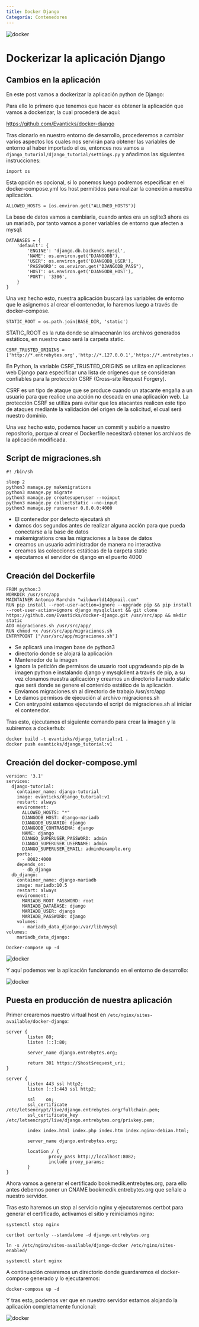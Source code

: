```yaml
---
title: Docker Django
Categoría: Contenedores
---
```



![docker](/images/docker-django.png)




# Dockerizar la aplicación Django

## Cambios en la aplicación

En este post vamos a dockerizar la aplicación python de Django:

Para ello lo primero que tenemos que hacer es obtener la aplicación que vamos a dockerizar, la cual procederá de aquí:

https://github.com/Evanticks/docker-django

Tras clonarlo en nuestro entorno de desarrollo, procederemos a cambiar varios aspectos los cuales nos servirán para obtener las variables de entorno al haber importado el os, entonces nos vamos a `django_tutorial/django_tutorial/settings.py` y añadimos las siguientes instrucciones:


```
import os
```

Esta opción es opcional, si lo ponemos luego podremos especificar en el docker-compose.yml los host permitidos para realizar la conexión a nuestra aplicación.

```
ALLOWED_HOSTS = [os.environ.get("ALLOWED_HOSTS")]
```

La base de datos vamos a cambiarla, cuando antes era un sqlite3 ahora es un mariadb, por tanto vamos a poner variables de entorno que afecten a mysql:

```
DATABASES = {
    'default': {
        'ENGINE': 'django.db.backends.mysql',
        'NAME': os.environ.get("DJANGODB"),
        'USER': os.environ.get('DJANGODB_USER'),
        'PASSWORD': os.environ.get("DJANGODB_PASS"),
        'HOST': os.environ.get('DJANGODB_HOST'),
        'PORT': '3306',
    }
}
```

Una vez hecho esto, nuestra aplicación buscará las variables de entorno que le asignemos al crear el contenedor, lo haremos luego a través de docker-compose.

```
STATIC_ROOT = os.path.join(BASE_DIR, 'static')
```

STATIC_ROOT es la ruta donde se almacenarán los archivos generados estáticos, en nuestro caso será la carpeta static.

```
CSRF_TRUSTED_ORIGINS = ['http://*.entrebytes.org','http://*.127.0.0.1','https://*.entrebytes.org','https://*.127.0.0.1']
```

En Python, la variable CSRF_TRUSTED_ORIGINS se utiliza en aplicaciones web Django para especificar una lista de orígenes que se consideran confiables para la protección CSRF (Cross-site Request Forgery).

CSRF es un tipo de ataque que se produce cuando un atacante engaña a un usuario para que realice una acción no deseada en una aplicación web. La protección CSRF se utiliza para evitar que los atacantes realicen este tipo de ataques mediante la validación del origen de la solicitud, el cual será nuestro dominio.


Una vez hecho esto, podemos hacer un commit y subirlo a nuestro repositorio, porque al crear el Dockerfile necesitará obtener los archivos de la aplicación modificada.

## Script de migraciones.sh

```
#! /bin/sh

sleep 2
python3 manage.py makemigrations
python3 manage.py migrate
python3 manage.py createsuperuser --noinput
python3 manage.py collectstatic --no-input
python3 manage.py runserver 0.0.0.0:4000
```

- El contenedor por defecto ejecutará sh
- damos dos segundos antes de realizar alguna acción para que pueda conectarse a la base de datos
- makemigrations crea las migraciones a la base de datos
- creamos un usuario administrador de manera no interactiva
- creamos las colecciones estáticas de la carpeta static
- ejecutamos el servidor de django en el puerto 4000


## Creación del Dockerfile


```
FROM python:3
WORKDIR /usr/src/app
MAINTAINER Antonio Marchán "wildworld14@gmail.com"
RUN pip install --root-user-action=ignore --upgrade pip && pip install --root-user-action=ignore django mysqlclient && git clone https://github.com/Evanticks/docker-django.git /usr/src/app && mkdir static
ADD migraciones.sh /usr/src/app/
RUN chmod +x /usr/src/app/migraciones.sh
ENTRYPOINT ["/usr/src/app/migraciones.sh"]
```


- Se aplicará una imagen base de python3
- directorio donde se alojará la aplicación
- Mantenedor de la imagen
- ignora la petición de permisos de usuario root upgradeando pip de la imagen python e instalando django y mysqlclient a través de pip, a su vez clonamos nuestra aplicación y creamos un directorio llamado static que será donde se genere el contenido estático de la aplicación.
- Enviamos migraciones.sh al directorio de trabajo /usr/src/app
- Le damos permisos de ejecución al archivo migraciones.sh
- Con entrypoint estamos ejecutando el script de migraciones.sh al iniciar el contenedor.


Tras esto, ejecutamos el siguiente comando para crear la imagen y la subiremos a dockerhub:

```
docker build -t evanticks/django_tutorial:v1 .
docker push evanticks/django_tutorial:v1
```

## Creación del docker-compose.yml

```
version: '3.1'
services:
  django-tutorial:
    container_name: django-tutorial
    image: evanticks/django_tutorial:v1
    restart: always
    environment:
      ALLOWED_HOSTS: "*"
      DJANGODB_HOST: django-mariadb
      DJANGODB_USUARIO: django
      DJANGODB_CONTRASENA: django
      NAME: django     
      DJANGO_SUPERUSER_PASSWORD: admin
      DJANGO_SUPERUSER_USERNAME: admin
      DJANGO_SUPERUSER_EMAIL: admin@example.org
    ports:
      - 8082:4000
    depends_on:
      - db_django
  db_django:
    container_name: django-mariadb
    image: mariadb:10.5
    restart: always
    environment:
      MARIADB_ROOT_PASSWORD: root
      MARIADB_DATABASE: django
      MARIADB_USER: django
      MARIADB_PASSWORD: django
    volumes:
      - mariadb_data_django:/var/lib/mysql
volumes:
    mariadb_data_django:
```

```
Docker-compose up -d
```

![docker](/images/django-1.png)


Y aquí podemos ver la aplicación funcionando en el entorno de desarrollo:

![docker](/images/django-2.png)

## Puesta en producción de nuestra aplicación


Primer crearemos nuestro virtual host en `/etc/nginx/sites-available/docker-django`:


```
server {
        listen 80;
        listen [::]:80;

        server_name django.entrebytes.org;

        return 301 https://$host$request_uri;
}

server {
        listen 443 ssl http2;
        listen [::]:443 ssl http2;

        ssl    on;
        ssl_certificate /etc/letsencrypt/live/django.entrebytes.org/fullchain.pem;
        ssl_certificate_key /etc/letsencrypt/live/django.entrebytes.org/privkey.pem;

        index index.html index.php index.htm index.nginx-debian.html;

        server_name django.entrebytes.org;

        location / {
                proxy_pass http://localhost:8082;
                include proxy_params;
        }
}

```

Ahora vamos a generar el certificado bookmedik.entrebytes.org, para ello antes debemos poner un CNAME bookmedik.entrebytes.org que señale a nuestro servidor.

Tras esto haremos un stop al servicio nginx y ejecutaremos certbot para generar el certificado, activamos el sitio y reiniciamos nginx:

```
systemctl stop nginx

certbot certonly --standalone -d django.entrebytes.org

ln -s /etc/nginx/sites-available/django-docker /etc/nginx/sites-enabled/

systemctl start nginx
```

A continuación crearemos un directorio donde guardaremos el docker-compose generado y lo ejecutaremos:

```
docker-compose up -d
```

Y tras esto, podemos ver que en nuestro servidor estamos alojando la aplicación completamente funcional:

![docker](/images/django-3.png)